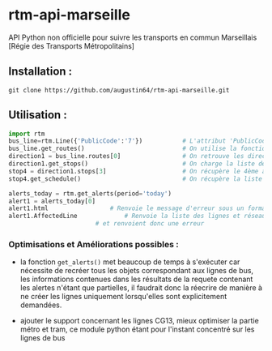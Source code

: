 # rtm-api-marseille
API Python non officielle pour suivre les transports en commun Marseillais [Régie des Transports Métropolitains]

## Installation :
```
git clone https://github.com/augustin64/rtm-api-marseille.git
```

## Utilisation :
```py
import rtm
bus_line=rtm.Line({'PublicCode':'7'})           # L'attribut 'PublicCode' correspond à l'identifiant public (nom commun) de la ligne
bus_line.get_routes()                           # On utilise la fonction get_routes() de la classe Line() pour mettre à jour les directions
direction1 = bus_line.routes[0]                 # On retrouve les directions dans la liste routes d'un élément de la classe Line()
direction1.get_stops()                          # On charge la liste des arrêts de bus correspondant à cette direction
stop4 = direction1.stops[3]                     # On récupère le 4ème arrêt de la ligne
stop4.get_schedule()                            # On récupère la liste des prochains bus passant à cet arrêt

alerts_today = rtm.get_alerts(period='today')
alert1 = alerts_today[0]
alert1.html					# Renvoie le message d'erreur sous un format html
alert1.AffectedLine				# Renvoie la liste des lignes et réseaux affectés, certains n'ont pas encore été implémentés
						# et renvoient donc une erreur
```

### Optimisations et Améliorations possibles :
* la fonction `get_alerts()` met beaucoup de temps à s'exécuter car nécessite de recréer tous les objets correspondant aux lignes de bus, les informations contenues dans les résultats de la requete contenant les alertes n'étant que partielles, il faudrait donc la réecrire de manière à ne créer les lignes uniquement lorsqu'elles sont explicitement demandées.

* ajouter le support concernant les lignes CG13, mieux optimiser la partie métro et tram, ce module python étant pour l'instant concentré sur les lignes de bus
